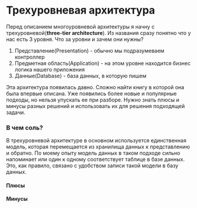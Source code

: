 # Трехуровневая архитектура

Перед описанием многоуровневой архитектуры я начну с трехуровневой(**three-tier architecture**).
Из названия сразу понятно что у нас есть 3 уровня. Что за уровни и зачем они нужны?

1. Представление(Presentation) - обычно мы подразумеваем контроллер
2. Предметная область(Application) - на этом уровне находится бизнес логика нашего приложения 
3. Данные(Database) - база данных, в которую пишем

Эта архитектура появилась давно. Сложно найти книгу в которой она была 
впервые описана. Уже появились более новые и популярные подходы, но 
нельзя упускать ее при разборе. Нужно знать плюсы и минусы разных решений и использовать их 
для решения подходящей задачи.

### В чем соль? 

В трехуровневой архитектуре в основном используется единственная модель, которая перемещается
из хранилища данных к представлению и обратно. По моему опыту модель данных в таком подходе сильно 
напоминает или один к одному соответствует таблице в базе данных. Это, как правило, связано с удобством записи
такой модели в базу данных. 


#### Плюсы

#### Минусы

